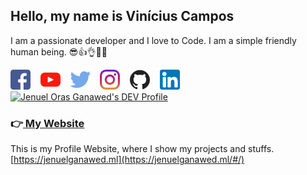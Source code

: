 ## Hello, my name is Vinícius Campos

I am a passionate developer and I love to Code. I am a simple friendly human being. 😎👍👌👊✊

[![alt text][1.1]][1]&nbsp;&nbsp;&nbsp;
[![alt text][2.1]][2]&nbsp;&nbsp;&nbsp;
[![alt text][3.1]][3]&nbsp;&nbsp;&nbsp;
[![alt text][4.1]][4]&nbsp;&nbsp;&nbsp;
[![alt text][5.1]][5]&nbsp;&nbsp;&nbsp;
[![alt text][6.1]][6]&nbsp;&nbsp;&nbsp;
<a href="https://dev.to/brojenuel">
  <img src="https://d2fltix0v2e0sb.cloudfront.net/dev-badge.svg" alt="Jenuel Oras Ganawed's DEV Profile" height="34" width="34">
</a>
        

[1.1]: ./icons/png/001-facebook.png (Facebook)
[2.1]: ./icons/png/002-youtube.png (Youtube)
[3.1]: ./icons/png/003-twitter.png (Twitter)
[4.1]: ./icons/png/004-instagram.png (Instagram)
[5.1]: ./icons/png/005-github.png (Github)
[6.1]: ./icons/png/006-linkedin.png (LinkedIn)

[1]: https://www.facebook.com/ganawed/
[2]: https://www.youtube.com/channel/UCNANDtTF63UTRcYioVsSCdA
[3]: https://twitter.com/broJenuel
[4]: https://www.instagram.com/brojenuel/
[5]: https://github.com/MisterJ936
[6]: https://www.linkedin.com/in/jenuelganawed/

### 👉[ My Website](https://jenuelganawed.ml/#/)
This is my Profile Website, where I show my projects and stuffs.  
[https://jenuelganawed.ml](https://jenuelganawed.ml/#/)

<!--
**ViniciusPCampos/ViniciusPCampos** is a ✨ _special_ ✨ repository because its `README.md` (this file) appears on your GitHub profile.

Here are some ideas to get you started:

- 🔭 I’m currently working on ...
- 🌱 I’m currently learning ...
- 👯 I’m looking to collaborate on ...
- 🤔 I’m looking for help with ...
- 💬 Ask me about ...
- 📫 How to reach me: ...
- 😄 Pronouns: ...
- ⚡ Fun fact: ...
-->
